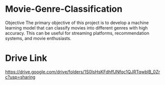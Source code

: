 # Movie-Genre-Classification
Objective The primary objective of this project is to develop a machine learning model that can classify movies into different genres with high accuracy. This can be useful for streaming platforms, recommendation systems, and movie enthusiasts.
# Drive Link 
https://drive.google.com/drive/folders/1S0IsHsKFdhffJNfqc1QJRTqwblB_0Zrc?usp=sharing
